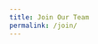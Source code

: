 ```yaml
---
title: Join Our Team
permalink: /join/
---
```


<div id="grnhse_app"></div>
<a href="#" id="current_openings"></a>
<script src="https://boards.greenhouse.io/embed/job_board/js?for=newjerseyinnovation"></script>
